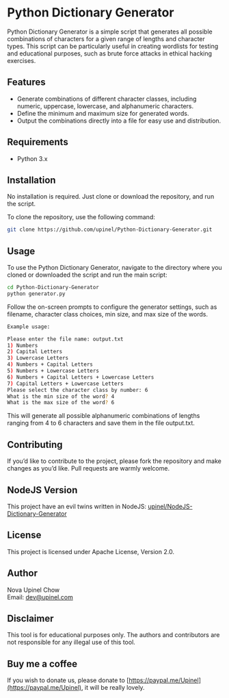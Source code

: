 # Python Dictionary Generator

Python Dictionary Generator is a simple script that generates all possible combinations of characters for a given range of lengths and character types. This script can be particularly useful in creating wordlists for testing and educational purposes, such as brute force attacks in ethical hacking exercises.

## Features

* Generate combinations of different character classes, including numeric, uppercase, lowercase, and alphanumeric characters.
* Define the minimum and maximum size for generated words.
* Output the combinations directly into a file for easy use and distribution.

## Requirements

* Python 3.x

## Installation

No installation is required. Just clone or download the repository, and run the script.

To clone the repository, use the following command:

```bash
git clone https://github.com/upinel/Python-Dictionary-Generator.git
```
## Usage

To use the Python Dictionary Generator, navigate to the directory where you cloned or downloaded the script and run the main script:
```bash
cd Python-Dictionary-Generator
python generator.py
```
Follow the on-screen prompts to configure the generator settings, such as filename, character class choices, min size, and max size of the words.
```bash
Example usage:

Please enter the file name: output.txt
1) Numbers
2) Capital Letters
3) Lowercase Letters
4) Numbers + Capital Letters
5) Numbers + Lowercase Letters
6) Numbers + Capital Letters + Lowercase Letters
7) Capital Letters + Lowercase Letters
Please select the character class by number: 6
What is the min size of the word? 4
What is the max size of the word? 6
```
This will generate all possible alphanumeric combinations of lengths ranging from 4 to 6 characters and save them in the file output.txt.

## Contributing

If you’d like to contribute to the project, please fork the repository and make changes as you’d like. Pull requests are warmly welcome.

## NodeJS Version
This project have an evil twins written in NodeJS: [upinel/NodeJS-Dictionary-Generator](https://github.com/upinel/NodeJS-Dictionary-Generator)

## License
This project is licensed under Apache License, Version 2.0.

## Author
Nova Upinel Chow  
Email: dev@upinel.com

## Disclaimer

This tool is for educational purposes only. The authors and contributors are not responsible for any illegal use of this tool.

## Buy me a coffee

If you wish to donate us, please donate to [https://paypal.me/Upinel](https://paypal.me/Upinel), it will be really lovely.
